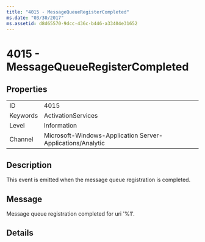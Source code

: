 ```yaml
---
title: "4015 - MessageQueueRegisterCompleted"
ms.date: "03/30/2017"
ms.assetid: d8d65570-9dcc-436c-b446-a33404e31652
---
```

# 4015 - MessageQueueRegisterCompleted
## Properties  
  
|||  
|-|-|  
|ID|4015|  
|Keywords|ActivationServices|  
|Level|Information|  
|Channel|Microsoft-Windows-Application Server-Applications/Analytic|  
  
## Description  
 This event is emitted when the message queue registration is completed.  
  
## Message  
 Message queue registration completed for uri '%1'.  
  
## Details
